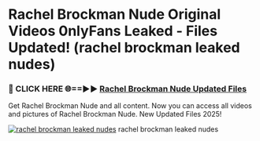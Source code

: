 # Rachel Brockman Nude Original Videos 0nlyFans Leaked - Files Updated! (rachel brockman leaked nudes)

<h3>🔴 CLICK HERE 🌐==►► <a href="https://tinyurl.com/2p9ay9w9" rel="nofollow">Rachel Brockman Nude Updated Files</a></h3>

Get Rachel Brockman Nude and all content. Now you can access all videos and pictures of Rachel Brockman Nude. New Updated Files 2025!

[![rachel brockman leaked nudes](https://i.imgur.com/KQgVmj3.gif)](https://tinyurl.com/2p9ay9w9)
rachel brockman leaked nudes